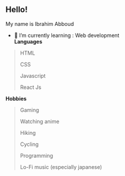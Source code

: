 ## Hello!

My name is Ibrahim Abboud

- 🌱 I’m currently learning : Web development  
**Languages**
> HTML
>
> CSS
>
> Javascript
>
> React Js

**Hobbies**
> Gaming
>
> Watching anime
>
> Hiking
>
> Cycling
>
> Programming
>
> Lo-Fi music (especially japanese)

